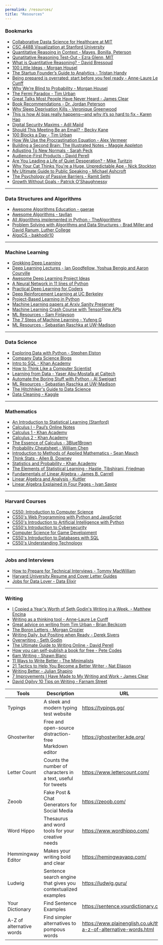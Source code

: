 ```yaml
---
permalink: /resources/
title: "Resources"
---
```


  <h3>Bookmarks</h3>
  <ul>
    <li>
      <a href="https://openlearninglibrary.mit.edu/courses/course-v1:MITx+HST.953x+3T2020/course/" target="_blank">Collaborative Dasta Science for Healthcare at MIT</a>
    </li>
    <li>
      <a href="https://web.stanford.edu/class/archive/cs/cs448b/cs448b.1166/cgi-bin/wiki/index.php?title=Main_Page" target="_blank">CSC 448B Visualization at Stanford University</a>
    </li>
    <li>
      <a href="http://www.uwyo.edu/wisdome/_files/documents/QRinContext_MayesPeterson.pdf" target="_blank">Quantitative Reasoing in Context - Mayes, Bonilla, Peterson</a>
    </li>
      <li>
      <a href="https://web.mit.edu/eglenn/www/QR/QR_Review_Web/Review_Handout_Web.html" target="_blank">Qunatitative Reasoning Test-Out - Ezra Glenn, MIT</a>
    </li>
      <li>
      <a href="https://www.mathvalues.org/masterblog/what-is-quantitative-reasoning" target="_blank">What is Quantitative Reasoning? - David Bressoud</a>
    </li>
    <li>
      <a href="https://collabfund.com/blog/100-little-ideas/" target="_blank">100 Little Ideas - Morgan Housel</a>
    </li>
    <li>
      <a href="https://thinkgrowth.org/the-startup-founders-guide-to-analytics-1d2176f20ac1" target="_blank">The Startup Founder’s Guide to Analytics - Tristan Handy</a>
    </li>
    <li>
      <a href="https://nesslabs.com/start-now" target="_blank">Being prepared is overrated: start before you feel ready - Anne-Laure Le Cunff</a>
    </li>
    <li>
      <a href="https://collabfund.com/blog/why-were-blind-to-probability/" target="_blank">Why We’re Blind to Probability - Morgan Housel</a>
    </li>
    <li>
      <a href="https://waitbutwhy.com/2014/05/fermi-paradox.html" target="_blank">The Fermi Paradox - Tim Urban</a>
    </li>
    <li>
      <a href="https://jamesclear.com/great-speeches" target="_blank">Great Talks Most People Have Never Heard - James Clear</a>
    </li>
    <li>
      <a href="https://www.jordanbpeterson.com/great-books/" target="_blank">Book Recommendations - Dr. Jordan Peterson</a>
    </li>
    <li>
      <a href="https://www.quantamagazine.org/why-sleep-deprivation-kills-20200604/" target="_blank">Why Sleep Deprivation Kills - Veronique Greenwood</a>
    </li>
    <li>
      <a href="https://www.technologyreview.com/2019/02/04/137602/this-is-how-ai-bias-really-happensand-why-its-so-hard-to-fix/" target="_blank">This is how AI bias really happens—and why it’s so hard to fix - Karen Hao</a>
    </li>
    <li>
      <a href="https://www.adilmajid.com/post/digital-security-maxims" target="_blank">Digital Security Maxims - Adil Majid</a>
    </li>
    <li>
      <a href="https://blog.doist.com/meeting-vs-email/" target="_blank">Should This Meeting Be an Email? - Becky Kane</a>
    </li>
    <li>
      <a href="https://waitbutwhy.com/2016/10/100-blocks-day.html" target="_blank">100 Blocks a Day - Tim Urban</a>
    </li>
    <li>
      <a href="https://alexvermeer.com/how-we-use-the-procrastination-equation/" target="_blank">How We Use the Procrastination Equation - Alex Vermeer</a>
    </li>
    <li>
      <a href="https://maggieappleton.com/basb" target="_blank">Building a Second Brain: The Illustrated Notes - Maggie Appleton</a>
    </li>
    <li>
      <a href="https://www.sarahkpeck.com/2020/04/adjusting-to-new-normals-four-things-april-26-2020/" target="_blank">Adjusting To New Normals - Sarah Peck</a>
    </li>
    <li>
      <a href="https://perell.com/essay/audience-first-products/" target="_blank">Audience-First Products - David Perell</a>
    </li>
    <li>
      <a href="https://www.miketuritzin.com/writing/are-you-leading-a-life-of-quiet-desperation/" target="_blank">Are You Leading a Life of Quiet Desperation? - Mike Turitzin</a>
    </li>
    <li>
      <a href="https://www.wired.com/2014/10/cat-thinks-youre-huge-unpredictable-ape/?fbclid=IwAR1b21vVGEcOaiOj_6eHui7DWUKP2g0oZqos9_ABbObOrqNS-8P7JWUYRGM" target="_blank">Why Your Cat Thinks You're a Huge, Unpredictable Ape - Nick Stockton</a>
    </li>
    <li>
      <a href="https://www.michaelashcroft.org/blog/my-ultimate-guide-to-public-speaking" target="_blank">My Ultimate Guide to Public Speaking - Michael Ashcroft</a>
    </li>
    <li>
      <a href="https://www.getrichslowly.org/passive-barriers/" target="_blank">The Psychology of Passive Barriers - Ramit Sethi</a>
    </li>
        <li>
      <a href="https://www.joincolossus.com/blog/posts/growth-without-goals?ref=candosts-space" target="_blank">Growth Without Goals - Patrick O'Shaughnessy</a>
    </li>
  </ul>
  <hr>
  <h3>Data Structures and Algorithms</h3>
  <ul>
    <li>
      <a href="https://github.com/gaerae/awesome-algorithms-education" target="_blank">Awesome Algorithms Education - gaerae</a>
    </li>
    <li>
      <a href="https://github.com/tayllan/awesome-algorithms" target="_blank">Awesome Algorithms - tayllan</a>
    </li>
    <li>
      <a href="https://github.com/TheAlgorithms/Python" target="_blank">All Algorithms implemented in Python - TheAlgorithms</a>
    </li>
    <li>
      <a href="https://runestone.academy/ns/books/published/pythonds/index.html" target="_blank">Problem Solving with Algorithms and Data Structures - Brad Miller and David Ranum, Luther College</a>
    </li>
    <li>
      <a href="https://github.com/bakhodir10/AlgoCS" target="_blank">AlgoCS - bakhodir10</a>
    </li>
  </ul>
  <hr>
  <h3>Machine Learning</h3>
  <ul>
    <li>
      <a href="https://github.com/iamtrask/Grokking-Deep-Learning" target="_blank">Grokking Deep Learning</a>
    </li>
    <li>
      <a href="https://www.deeplearningbook.org/lecture_slides.html" target="_blank">Deep Learning Lectures - Ian Goodfellow, Yoshua Bengio and Aaron Courville</a>
    </li>
    <li>
      <a href="https://github.com/NirantK/awesome-project-ideas" target="_blank">Awesome Deep Learning Project Ideas</a>
    </li>
    <li>
      <a href="https://iamtrask.github.io/2015/07/12/basic-python-network/" target="_blank">A Neural Network in 11 lines of Python</a>
    </li>
    <li>
      <a href="https://course.fast.ai/" target="_blank">Practical Deep Learning for Coders</a>
    </li>
    <li>
      <a href="http://rail.eecs.berkeley.edu/deeprlcourse/" target="_blank">Deep Reinforcement Learning at UC Berkeley</a>
    </li>
    <li>
      <a href="https://github.com/practical-tutorials/project-based-learning#python" target="_blank">Project-Based Learning in Python</a>
    </li>
    <li>
      <a href="https://arxiv-sanity-lite.com/" target="_blank">Machine Learning papers at Arxiv Sanity Preserver</a>
    </li>
    <li>
      <a href="https://developers.google.com/machine-learning/crash-course/" target="_blank">Machine Learning Crash Course with TensorFlow APIs</a>
    </li>
    <li>
      <a href="https://sgfin.github.io/learning-resources/" target="_blank">ML Resources - Sam Finlayson</a>
    </li>
    <li>
      <a href="https://towardsdatascience.com/the-7-steps-of-machine-learning-2877d7e5548e" target="_blank">The 7 Steps of Machine Learning - Yufeng G</a>
    </li>
    <li>
      <a href="https://pages.stat.wisc.edu/~sraschka/teaching/stat479-fs2018/#resources" target="_blank">ML Resources - Sebastian Raschka at UW-Madison</a>
    </li>
  </ul>
  <hr>
  <h3>Data Science</h3>
  <ul>
  <li>
    <a href="https://github.com/StephenElston/ExploringDataWithPython" target="_blank">Exploring Data with Python - Stephen Elston</a>
  </li>
  <li>
    <a href="https://github.com/caitlinhudon/company_data_science_blogs" target="_blank">Company Data Science Blogs</a>
  </li>
  <li>
    <a href="https://www.khanacademy.org/computing/computer-programming/sql" target="_blank">Intro to SQL - Khan Academy</a>
  </li>
  <li>
    <a href="http://www.openbookproject.net/thinkcs/python/english3e/" target="_blank">How to Think Like a Computer Scientist</a>
  </li>
  <li>
    <a href="https://work.caltech.edu/lectures.html#lectures" target="_blank">Learning from Data - Yaser Abu-Mostafa at Caltech</a>
  </li>
  <li>
    <a href="https://automatetheboringstuff.com/" target="_blank">Automate the Boring Stuff with Python - Al Sweigart</a>
  </li>
  <li>
    <a href="https://pages.stat.wisc.edu/~sraschka/teaching/stat479-fs2018/#resources" target="_blank">ML Resources - Sebastian Raschka at UW-Madison</a>
  </li>
  <li>
    <a href="https://github.com/dssg/hitchhikers-guide" target="_blank">The Hitchhiker's Guide to Data Science</a>
  </li>
  <li>
    <a href="https://www.kaggle.com/learn/data-cleaning" target="_blank">Data Cleaning - Kaggle</a>
  </li>
  </ul>
  <hr>
  <h3>Mathematics</h3>
  <ul>
      <li>
      <a href="https://www.statlearning.com/" target="_blank">An Introduction to Statistical Learning (Stanford)</a>
    </li>
    <li>
      <a href="https://tutorial.math.lamar.edu/Classes/CalcI/CalcI.aspx" target="_blank">Calculus I - Paul’s Online Notes</a>
    </li>
    <li>
      <a href="https://www.khanacademy.org/math/calculus-1" target="_blank">Calculus 1 - Khan Academy</a>
    </li>
    <li>
      <a href="https://www.khanacademy.org/math/calculus-2" target="_blank">Calculus 2 - Khan Academy</a>
    </li>
    <li>
      <a href="https://www.youtube.com/playlist?list=PL0-GT3co4r2wlh6UHTUeQsrf3mlS2lk6x" target="_blank">The Essence of Calculus - 3Blue1Brown</a>
    </li>
    <li>
      <a href="https://static1.squarespace.com/static/54bf3241e4b0f0d81bf7ff36/t/55e9494fe4b011aed10e48e5/1441352015658/probability_cheatsheet.pdf" target="_blank">Probability Cheatsheet - William Chen</a>
    </li>
    <li>
      <a href="http://www.wright.edu/~chaocheng.huang/lecture/mth4820/text/Caltech_applied_math.pdf" target="_blank">Introduction to Methods of Applied Mathematics - Sean Mauch</a>
    </li>
    <li>
      <a href="http://greenteapress.com/thinkstats/thinkstats.pdf" target="_blank">Think Stats - Allen B. Downey</a>
    </li>
    <li>
      <a href="https://www.khanacademy.org/math/statistics-probability" target="_blank">Statistics and Probability - Khan Academy</a>
    </li>
    <li>
      <a href="https://web.stanford.edu/~hastie/ElemStatLearn/printings/ESLII_print12.pdf" target="_blank">The Elements of Statistical Learning - Hastie, Tibshirani, Friedman</a>
    </li>
    <li>
      <a href="https://www.math.ubc.ca/~carrell/NB.pdf" target="_blank">Fundamentals of Linear Algebra - James B. Carrell</a>
    </li>
    <li>
      <a href="https://math.byu.edu/~klkuttle/EssentialLinearAlgebra.pdf" target="_blank">Linear Algebra and Analysis - Kuttler</a>
    </li>
    <li>
      <a href="https://courses.engr.illinois.edu/ece498rc3/fa2016/material/linearAlgebra_4pgs.pdf" target="_blank">Linear Algebra Explained in Four Pages - Ivan Savov</a>
    </li>
  </ul>
  <hr>
  <h3>Harvard Courses</h3>
  <ul>
      <li>
      <a href="https://pll.harvard.edu/course/cs50-introduction-computer-science" target="_blank">CS50: Introduction to Computer Science</a>
    </li>
    <li>
      <a href="https://www.edx.org/course/cs50s-web-programming-with-python-and-javascript" target="_blank">CS50's Web Programming with Python and JavaScript</a>
    </li>
    <li>
      <a href="https://www.edx.org/course/cs50s-introduction-to-artificial-intelligence-with-python" target="_blank">CS50's Introduction to Artificial Intelligence with Python</a>
    </li>
    <li>
      <a href="https://www.edx.org/course/cs50s-introduction-to-cybersecurity" target="_blank">CS50's Introduction to Cybersecurity</a>
    </li>
    <li>
      <a href="https://www.edx.org/professional-certificate/harvardx-computer-science-for-game-development" target="_blank">Computer Science for Game Development</a>
    </li>
    <li>
      <a href="https://www.edx.org/course/cs50s-introduction-to-databases-with-sql" target="_blank">CS50's Introduction to Databases with SQL</a>
    </li>
    <li>
      <a href="https://www.edx.org/course/cs50s-understanding-technology" target="_blank">CS50's Understanding Technology</a>
    </li>
  </ul>
  <hr>
  <h3>Jobs and Interviews</h3>
  <ul>
    <li>
      <a href="https://www.youtube.com/live/ii9NLvcAfpE?feature=share" target="_blank">How to Prepare for Technical Interviews - Tommy MacWilliam</a>
    </li>
    <li>
      <a href="https://drive.google.com/file/d/1VZTaSr87VBqp8COtuGOW1PH7tuyp8mnS/view?usp=sharing" target="_blank">Harvard University Resume and Cover Letter Guides</a>
    </li>
    <li>
      <a href="https://jobs.dataelixir.com/jobs" target="_blank">Jobs for Data Lover - Data Elixir</a>
    </li>
  </ul>
    <hr>
  <h3>Writing</h3>
  <ul>
    <li>
      <a href="https://thefutur.com/content/i-copied-a-years-worth-of-seth-godins-writing-in-a-week" target="_blank">I Copied a Year's Worth of Seth Godin's Writing in a Week. - Matthew Encina</a>
    </li>
    <li>
      <a href="https://nesslabs.com/writing-thinking-tool" target="_blank">Writing as a thinking tool - Anne-Laure Le Cunff</a>
    </li>
    <li>
      <a href="https://brianbeckcom.medium.com/great-advice-on-writing-from-tim-urban-e601053173cd" target="_blank">Great advice on writing from Tim Urban - Brian Beckcom</a>
    </li>
        <li>
      <a href="https://morgancrozier.com/boron-letters/" target="_blank">The Boron Letters - Morgan Crozier</a>
    </li>
    <li>
      <a href="https://sive.rs/nod" target="_blank">Writing Daily, but Positing when Ready - Derek Sivers</a>
    </li>
    <li>
      <a href="https://seths.blog/2019/06/overwriting/" target="_blank">Overwriting - Seth Godin</a>
    </li>
        <li>
      <a href="https://perell.com/essay/the-ultimate-guide-to-writing-online/" target="_blank">The Ultimate Guide to Writing Online - David Perell</a>
    </li>
    <li>
      <a href="https://www.petecodes.io/publish-ebook-imposter-syndrome/" target="_blank">How you can self-publish a book for free - Pete Codes</a>
    </li>
    <li>
      <a href="https://shawnblanc.net/2020/04/6am-writing/" target="_blank">6am Writing - Shawn Blanc</a>
    </li>
            <li>
      <a href="https://www.theminimalists.com/eleven/" target="_blank">11 Ways to Write Better - The Minimalists</a>
    </li>
    <li>
      <a href="https://www.nateliason.com/blog/better-writer" target="_blank">21 Tactics to Help You Become a Better Writer - Nat Eliason</a>
    </li>
    <li>
      <a href="https://www.julian.com/guide/write/intro" target="_blank">Writing Better - Julian Shapiro</a>
    </li>
            <li>
      <a href="https://jamesclear.com/sabbatical-improvements" target="_blank">7 Improvements I Have Made to My Writing and Work - James Clear</a>
    </li>
    <li>
      <a href="https://fs.blog/david-ogilvy-10-tips-on-writing/" target="_blank">David Ogilvy 10 Tips on Writing - Farnam Street</a>
    </li>
  </ul>

<table class="tg">
<thead>
  <tr>
    <th class="tg-amwm">Tools</th>
    <th class="tg-amwm">Description</th>
    <th class="tg-amwm">URL</th>
  </tr>
</thead>
<tbody>
  <tr>
    <td class="tg-baqh">Typings</td>
    <td class="tg-baqh">A sleek and modern typing test website</td>
    <td class="tg-baqh"><a href="https://typings.gg/" target="_blank">https://typings.gg/</a></td>
  </tr>
  <tr>
    <td class="tg-baqh">Ghostwriter</td>
    <td class="tg-baqh">Free and open-source distraction-free Markdown editor</td>
    <td class="tg-baqh"><a href="https://ghostwriter.kde.org/" target="_blank">https://ghostwriter.kde.org/</a></td>
  </tr>
  <tr>
    <td class="tg-baqh">Letter Count</td>
    <td class="tg-baqh">Counts the number of characters in a text, useful for tweets</td>
    <td class="tg-baqh"><a href="https://www.lettercount.com/" target="_blank">https://www.lettercount.com/</a></td>
  </tr>
  <tr>
    <td class="tg-baqh">Zeoob</td>
    <td class="tg-baqh">Fake Post &amp; Chat Generators for Social Media</td>
    <td class="tg-baqh"><a href="https://zeoob.com/" target="_blank">https://zeoob.com/</a></td>
  </tr>
  <tr>
    <td class="tg-baqh">Word Hippo</td>
    <td class="tg-baqh">Thesaurus and word tools for your creative needs</td>
    <td class="tg-baqh"><a href="https://www.wordhippo.com/" target="_blank">https://www.wordhippo.com/</a></td>
  </tr>
  <tr>
    <td class="tg-baqh">Hemmingway Editor</td>
    <td class="tg-baqh">Makes your writing bold and clear</td>
    <td class="tg-baqh"><a href="https://hemingwayapp.com/" target="_blank">https://hemingwayapp.com/</a></td>
  </tr>
  <tr>
    <td class="tg-baqh">Ludwig</td>
    <td class="tg-baqh">Sentence search engine that gives you contextualized examples</td>
    <td class="tg-baqh"><a href="https://ludwig.guru/" target="_blank">https://ludwig.guru/</a></td>
  </tr>
  <tr>
    <td class="tg-baqh">Your Dictionary</td>
    <td class="tg-baqh">Find Sentence Examples</td>
    <td class="tg-baqh"><a href="https://sentence.yourdictionary.com/" target="_blank">https://sentence.yourdictionary.com/</a></td>
  </tr>
  <tr>
    <td class="tg-baqh">A-Z of alternative words</td>
    <td class="tg-baqh">Find simpler alternatives to pompous words</td>
    <td class="tg-baqh"><a href="https://www.plainenglish.co.uk/the-a-z-of-alternative-words.html" target="_blank">https://www.plainenglish.co.uk/the-a-z-of-alternative-words.html</a></td>
  </tr>
</tbody>
</table>

